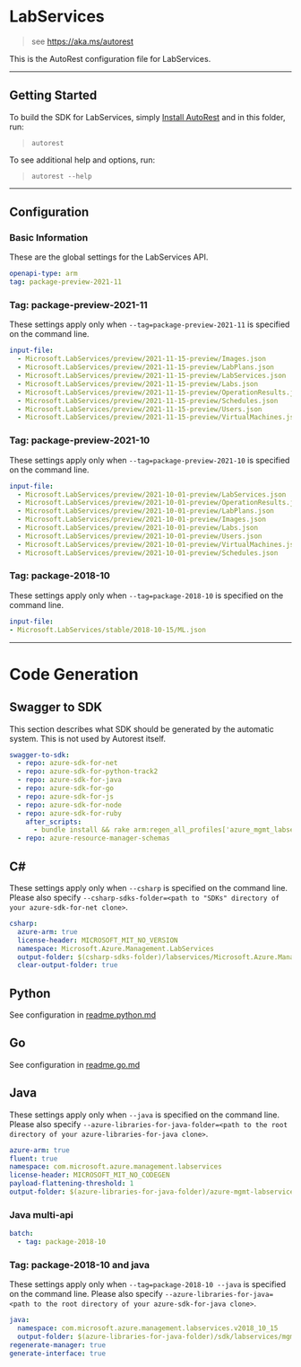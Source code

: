 # LabServices

> see https://aka.ms/autorest

This is the AutoRest configuration file for LabServices.

---

## Getting Started

To build the SDK for LabServices, simply [Install AutoRest](https://aka.ms/autorest/install) and in this folder, run:

> `autorest`

To see additional help and options, run:

> `autorest --help`

---

## Configuration

### Basic Information

These are the global settings for the LabServices API.

``` yaml
openapi-type: arm
tag: package-preview-2021-11
```


### Tag: package-preview-2021-11

These settings apply only when `--tag=package-preview-2021-11` is specified on the command line.

```yaml $(tag) == 'package-preview-2021-11'
input-file:
  - Microsoft.LabServices/preview/2021-11-15-preview/Images.json
  - Microsoft.LabServices/preview/2021-11-15-preview/LabPlans.json
  - Microsoft.LabServices/preview/2021-11-15-preview/LabServices.json
  - Microsoft.LabServices/preview/2021-11-15-preview/Labs.json
  - Microsoft.LabServices/preview/2021-11-15-preview/OperationResults.json
  - Microsoft.LabServices/preview/2021-11-15-preview/Schedules.json
  - Microsoft.LabServices/preview/2021-11-15-preview/Users.json
  - Microsoft.LabServices/preview/2021-11-15-preview/VirtualMachines.json
```
### Tag: package-preview-2021-10

These settings apply only when `--tag=package-preview-2021-10` is specified on the command line.

``` yaml $(tag) == 'package-preview-2021-10'
input-file:
  - Microsoft.LabServices/preview/2021-10-01-preview/LabServices.json
  - Microsoft.LabServices/preview/2021-10-01-preview/OperationResults.json
  - Microsoft.LabServices/preview/2021-10-01-preview/LabPlans.json
  - Microsoft.LabServices/preview/2021-10-01-preview/Images.json
  - Microsoft.LabServices/preview/2021-10-01-preview/Labs.json
  - Microsoft.LabServices/preview/2021-10-01-preview/Users.json
  - Microsoft.LabServices/preview/2021-10-01-preview/VirtualMachines.json
  - Microsoft.LabServices/preview/2021-10-01-preview/Schedules.json
```

### Tag: package-2018-10

These settings apply only when `--tag=package-2018-10` is specified on the command line.

``` yaml $(tag) == 'package-2018-10'
input-file:
- Microsoft.LabServices/stable/2018-10-15/ML.json
```

---

# Code Generation

## Swagger to SDK

This section describes what SDK should be generated by the automatic system.
This is not used by Autorest itself.

``` yaml $(swagger-to-sdk)
swagger-to-sdk:
  - repo: azure-sdk-for-net
  - repo: azure-sdk-for-python-track2
  - repo: azure-sdk-for-java
  - repo: azure-sdk-for-go
  - repo: azure-sdk-for-js
  - repo: azure-sdk-for-node
  - repo: azure-sdk-for-ruby
    after_scripts:
      - bundle install && rake arm:regen_all_profiles['azure_mgmt_labservices']
  - repo: azure-resource-manager-schemas
```

## C#

These settings apply only when `--csharp` is specified on the command line.
Please also specify `--csharp-sdks-folder=<path to "SDKs" directory of your azure-sdk-for-net clone>`.

``` yaml $(csharp)
csharp:
  azure-arm: true
  license-header: MICROSOFT_MIT_NO_VERSION
  namespace: Microsoft.Azure.Management.LabServices
  output-folder: $(csharp-sdks-folder)/labservices/Microsoft.Azure.Management.LabServices/src/Generated
  clear-output-folder: true
```

## Python

See configuration in [readme.python.md](./readme.python.md)

## Go

See configuration in [readme.go.md](./readme.go.md)

## Java

These settings apply only when `--java` is specified on the command line.
Please also specify `--azure-libraries-for-java-folder=<path to the root directory of your azure-libraries-for-java clone>`.

``` yaml $(java)
azure-arm: true
fluent: true
namespace: com.microsoft.azure.management.labservices
license-header: MICROSOFT_MIT_NO_CODEGEN
payload-flattening-threshold: 1
output-folder: $(azure-libraries-for-java-folder)/azure-mgmt-labservices
```

### Java multi-api

``` yaml $(java) && $(multiapi)
batch:
  - tag: package-2018-10
```

### Tag: package-2018-10 and java

These settings apply only when `--tag=package-2018-10 --java` is specified on the command line.
Please also specify `--azure-libraries-for-java=<path to the root directory of your azure-sdk-for-java clone>`.

``` yaml $(tag) == 'package-2018-10' && $(java) && $(multiapi)
java:
  namespace: com.microsoft.azure.management.labservices.v2018_10_15
  output-folder: $(azure-libraries-for-java-folder)/sdk/labservices/mgmt-v2018_10_15
regenerate-manager: true
generate-interface: true
```
